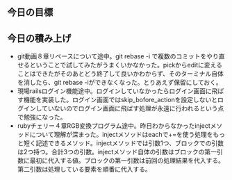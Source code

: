 ## 今日の目標

## 今日の積み上げ
- git動画８章リベースについて途中。git rebase -i で複数のコミットをやり直せるということで試してみたがうまくいかなかった。pickからeditに変えることはできたがそのあとどう終了して良いかわからず、そのターミナル自体を消したら、git rebase -iができなくなった。とりあえず保留にしておく。
- 現場railsログイン機能途中。ログインしていなかったらログイン画面に飛ばす機能を実装した。ログイン画面ではskip_bofore_actionを設定しないとログインしていないのでログイン画面に飛ばす処理が永遠に行われるという点で勉強になった。
- rubyチェリー４章RGB変換プログラム途中。昨日わからなかったinjectメソッドについて理解が深まった。injectメソッドはeachで+=を使う処理をもっと短く記述できるメソッド。injectメソッドでは引数1つ、ブロックでの引数は2つ持つ。合計3つの引数。injectメソッド自体の引数はブロックの第一引数に最初に代入する値。ブロックの第一引数は前回の処理結果を代入する。第二引数は処理している要素を順番に代入する。